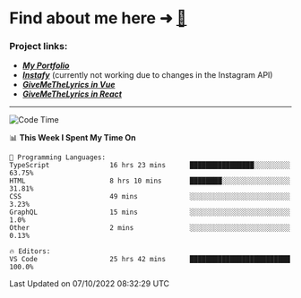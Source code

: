 # Find about me here ➜ [🧑](https://pauabella.dev)

### Project links:
- ***[My Portfolio](https://pauabella.dev)***
- ***[Instafy](https://instafy.me)*** (currently not working due to changes in the Instagram API)
- ***[GiveMeTheLyrics in Vue](https://lyrics.pauabella.dev)***
- ***[GiveMeTheLyrics in React](https://pauabella.dev/GiveMeTheLyrics)***

---
<!--START_SECTION:waka-->
![Code Time](http://img.shields.io/badge/Code%20Time-1%2C522%20hrs-blue)

📊 **This Week I Spent My Time On** 

```text
💬 Programming Languages: 
TypeScript               16 hrs 23 mins      ████████████████░░░░░░░░░   63.75% 
HTML                     8 hrs 10 mins       ████████░░░░░░░░░░░░░░░░░   31.81% 
CSS                      49 mins             ░░░░░░░░░░░░░░░░░░░░░░░░░   3.23% 
GraphQL                  15 mins             ░░░░░░░░░░░░░░░░░░░░░░░░░   1.0% 
Other                    2 mins              ░░░░░░░░░░░░░░░░░░░░░░░░░   0.13%

🔥 Editors: 
VS Code                  25 hrs 42 mins      █████████████████████████   100.0%

```


 Last Updated on 07/10/2022 08:32:29 UTC
<!--END_SECTION:waka-->
